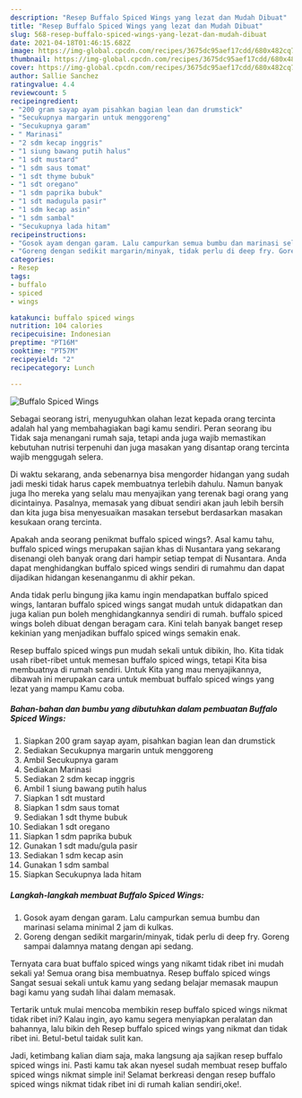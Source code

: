 ```yaml
---
description: "Resep Buffalo Spiced Wings yang lezat dan Mudah Dibuat"
title: "Resep Buffalo Spiced Wings yang lezat dan Mudah Dibuat"
slug: 568-resep-buffalo-spiced-wings-yang-lezat-dan-mudah-dibuat
date: 2021-04-18T01:46:15.682Z
image: https://img-global.cpcdn.com/recipes/3675dc95aef17cdd/680x482cq70/buffalo-spiced-wings-foto-resep-utama.jpg
thumbnail: https://img-global.cpcdn.com/recipes/3675dc95aef17cdd/680x482cq70/buffalo-spiced-wings-foto-resep-utama.jpg
cover: https://img-global.cpcdn.com/recipes/3675dc95aef17cdd/680x482cq70/buffalo-spiced-wings-foto-resep-utama.jpg
author: Sallie Sanchez
ratingvalue: 4.4
reviewcount: 5
recipeingredient:
- "200 gram sayap ayam pisahkan bagian lean dan drumstick"
- "Secukupnya margarin untuk menggoreng"
- "Secukupnya garam"
- " Marinasi"
- "2 sdm kecap inggris"
- "1 siung bawang putih halus"
- "1 sdt mustard"
- "1 sdm saus tomat"
- "1 sdt thyme bubuk"
- "1 sdt oregano"
- "1 sdm paprika bubuk"
- "1 sdt madugula pasir"
- "1 sdm kecap asin"
- "1 sdm sambal"
- "Secukupnya lada hitam"
recipeinstructions:
- "Gosok ayam dengan garam. Lalu campurkan semua bumbu dan marinasi selama minimal 2 jam di kulkas."
- "Goreng dengan sedikit margarin/minyak, tidak perlu di deep fry. Goreng sampai dalamnya matang dengan api sedang."
categories:
- Resep
tags:
- buffalo
- spiced
- wings

katakunci: buffalo spiced wings 
nutrition: 104 calories
recipecuisine: Indonesian
preptime: "PT16M"
cooktime: "PT57M"
recipeyield: "2"
recipecategory: Lunch

---
```



![Buffalo Spiced Wings](https://img-global.cpcdn.com/recipes/3675dc95aef17cdd/680x482cq70/buffalo-spiced-wings-foto-resep-utama.jpg)

Sebagai seorang istri, menyuguhkan olahan lezat kepada orang tercinta adalah hal yang membahagiakan bagi kamu sendiri. Peran seorang ibu Tidak saja menangani rumah saja, tetapi anda juga wajib memastikan kebutuhan nutrisi terpenuhi dan juga masakan yang disantap orang tercinta wajib menggugah selera.

Di waktu  sekarang, anda sebenarnya bisa mengorder hidangan yang sudah jadi meski tidak harus capek membuatnya terlebih dahulu. Namun banyak juga lho mereka yang selalu mau menyajikan yang terenak bagi orang yang dicintainya. Pasalnya, memasak yang dibuat sendiri akan jauh lebih bersih dan kita juga bisa menyesuaikan masakan tersebut berdasarkan masakan kesukaan orang tercinta. 



Apakah anda seorang penikmat buffalo spiced wings?. Asal kamu tahu, buffalo spiced wings merupakan sajian khas di Nusantara yang sekarang disenangi oleh banyak orang dari hampir setiap tempat di Nusantara. Anda dapat menghidangkan buffalo spiced wings sendiri di rumahmu dan dapat dijadikan hidangan kesenanganmu di akhir pekan.

Anda tidak perlu bingung jika kamu ingin mendapatkan buffalo spiced wings, lantaran buffalo spiced wings sangat mudah untuk didapatkan dan juga kalian pun boleh menghidangkannya sendiri di rumah. buffalo spiced wings boleh dibuat dengan beragam cara. Kini telah banyak banget resep kekinian yang menjadikan buffalo spiced wings semakin enak.

Resep buffalo spiced wings pun mudah sekali untuk dibikin, lho. Kita tidak usah ribet-ribet untuk memesan buffalo spiced wings, tetapi Kita bisa membuatnya di rumah sendiri. Untuk Kita yang mau menyajikannya, dibawah ini merupakan cara untuk membuat buffalo spiced wings yang lezat yang mampu Kamu coba.

<!--inarticleads1-->

##### Bahan-bahan dan bumbu yang dibutuhkan dalam pembuatan Buffalo Spiced Wings:

1. Siapkan 200 gram sayap ayam, pisahkan bagian lean dan drumstick
1. Sediakan Secukupnya margarin untuk menggoreng
1. Ambil Secukupnya garam
1. Sediakan  Marinasi
1. Sediakan 2 sdm kecap inggris
1. Ambil 1 siung bawang putih halus
1. Siapkan 1 sdt mustard
1. Siapkan 1 sdm saus tomat
1. Sediakan 1 sdt thyme bubuk
1. Sediakan 1 sdt oregano
1. Siapkan 1 sdm paprika bubuk
1. Gunakan 1 sdt madu/gula pasir
1. Sediakan 1 sdm kecap asin
1. Gunakan 1 sdm sambal
1. Siapkan Secukupnya lada hitam




<!--inarticleads2-->

##### Langkah-langkah membuat Buffalo Spiced Wings:

1. Gosok ayam dengan garam. Lalu campurkan semua bumbu dan marinasi selama minimal 2 jam di kulkas.
1. Goreng dengan sedikit margarin/minyak, tidak perlu di deep fry. Goreng sampai dalamnya matang dengan api sedang.




Ternyata cara buat buffalo spiced wings yang nikamt tidak ribet ini mudah sekali ya! Semua orang bisa membuatnya. Resep buffalo spiced wings Sangat sesuai sekali untuk kamu yang sedang belajar memasak maupun bagi kamu yang sudah lihai dalam memasak.

Tertarik untuk mulai mencoba membikin resep buffalo spiced wings nikmat tidak ribet ini? Kalau ingin, ayo kamu segera menyiapkan peralatan dan bahannya, lalu bikin deh Resep buffalo spiced wings yang nikmat dan tidak ribet ini. Betul-betul taidak sulit kan. 

Jadi, ketimbang kalian diam saja, maka langsung aja sajikan resep buffalo spiced wings ini. Pasti kamu tak akan nyesel sudah membuat resep buffalo spiced wings nikmat simple ini! Selamat berkreasi dengan resep buffalo spiced wings nikmat tidak ribet ini di rumah kalian sendiri,oke!.

